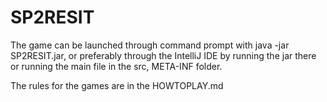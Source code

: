 # SP2RESIT

The game can be launched through command prompt with java -jar SP2RESIT.jar, or preferably through the IntelliJ IDE by running the jar there or running the main file in the src, META-INF folder.

The rules for the games are in the HOWTOPLAY.md
